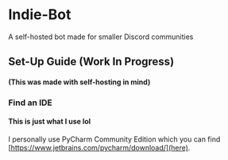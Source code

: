 # Indie-Bot
A self-hosted bot made for smaller Discord communities

## Set-Up Guide (Work In Progress)
#### (This was made with self-hosting in mind)

### Find an IDE
#### This is just what I use lol
I personally use PyCharm Community Edition which you can find [https://www.jetbrains.com/pycharm/download/](here).
